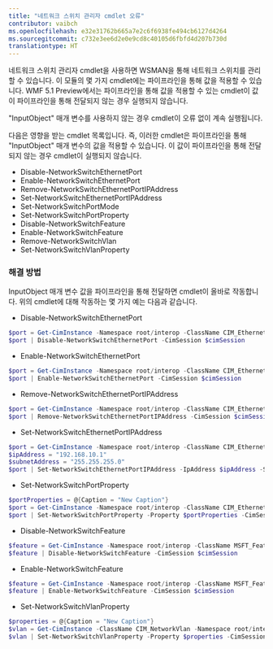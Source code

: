 ```yaml
---
title: "네트워크 스위치 관리자 cmdlet 오류"
contributor: vaibch
ms.openlocfilehash: e32e31762b665a7e2c6f6938fe494cb6127d4264
ms.sourcegitcommit: c732e3ee6d2e0e9cd8c40105d6fbfd4d207b730d
translationtype: HT
---
```

네트워크 스위치 관리자 cmdlet을 사용하면 WSMAN을 통해 네트워크 스위치를 관리할 수 있습니다. 이 모듈의 몇 가지 cmdlet에는 파이프라인을 통해 값을 적용할 수 있습니다. WMF 5.1 Preview에서는 파이프라인을 통해 값을 적용할 수 있는 cmdlet이 값이 파이프라인을 통해 전달되지 않는 경우 실행되지 않습니다.

"InputObject" 매개 변수를 사용하지 않는 경우 cmdlet이 오류 없이 계속 실행됩니다.

다음은 영향을 받는 cmdlet 목록입니다. 즉, 이러한 cmdlet은 파이프라인을 통해 "InputObject" 매개 변수의 값을 적용할 수 있습니다. 이 값이 파이프라인을 통해 전달되지 않는 경우 cmdlet이 실행되지 않습니다.

- Disable-NetworkSwitchEthernetPort
- Enable-NetworkSwitchEthernetPort
- Remove-NetworkSwitchEthernetPortIPAddress
- Set-NetworkSwitchEthernetPortIPAddress
- Set-NetworkSwitchPortMode
- Set-NetworkSwitchPortProperty
- Disable-NetworkSwitchFeature
- Enable-NetworkSwitchFeature
- Remove-NetworkSwitchVlan
- Set-NetworkSwitchVlanProperty

### <a name="resolution"></a>해결 방법
InputObject 매개 변수 값을 파이프라인을 통해 전달하면 cmdlet이 올바로 작동합니다. 위의 cmdlet에 대해 작동하는 몇 가지 예는 다음과 같습니다.

- Disable-NetworkSwitchEthernetPort
```powershell
$port = Get-CimInstance -Namespace root/interop -ClassName CIM_EthernetPort -CimSession $cimSession | Select-Object -First 1
$port | Disable-NetworkSwitchEthernetPort -CimSession $cimSession
```
- Enable-NetworkSwitchEthernetPort
```powershell
$port = Get-CimInstance -Namespace root/interop -ClassName CIM_EthernetPort -CimSession $cimSession | Select-Object -First 1
$port | Enable-NetworkSwitchEthernetPort -CimSession $cimSession
```

- Remove-NetworkSwitchEthernetPortIPAddress
```powershell
$port = Get-CimInstance -Namespace root/interop -ClassName CIM_EthernetPort -CimSession $cimSession | Select-Object -First 1
$port | Remove-NetworkSwitchEthernetPortIPAddress -CimSession $cimSession
```

- Set-NetworkSwitchEthernetPortIPAddress
```powershell
$port = Get-CimInstance -Namespace root/interop -ClassName CIM_EthernetPort -CimSession $cimSession | Select-Object -First 1
$ipAddress = "192.168.10.1"
$subnetAddress = "255.255.255.0"
$port | Set-NetworkSwitchEthernetPortIPAddress -IpAddress $ipAddress -SubnetAddress $subnetAddress -CimSession $cimSession
```

- Set-NetworkSwitchPortProperty
```powershell
$portProperties = @{Caption = "New Caption"}
$port = Get-CimInstance -Namespace root/interop -ClassName CIM_EthernetPort -CimSession $cimSession | Select-Object -First 1
$port | Set-NetworkSwitchPortProperty -Property $portProperties -CimSession $cimSession
```

- Disable-NetworkSwitchFeature
```powershell
$feature = Get-CimInstance -Namespace root/interop -ClassName MSFT_Feature -CimSession $cimSession | Select-Object -First 1
$feature | Disable-NetworkSwitchFeature -CimSession $cimSession
```

- Enable-NetworkSwitchFeature
```powershell
$feature = Get-CimInstance -Namespace root/interop -ClassName MSFT_Feature -CimSession $cimSession | Select-Object -First 1
$feature | Enable-NetworkSwitchFeature -CimSession $cimSession
```

- Set-NetworkSwitchVlanProperty
```powershell
$properties = @{Caption = "New Caption"}
$vlan = Get-CimInstance -ClassName CIM_NetworkVlan -Namespace root/interop -CimSession $cimSession | Select-Object -First 1
$vlan | Set-NetworkSwitchVlanProperty -Property $properties -CimSession $cimSession
```

